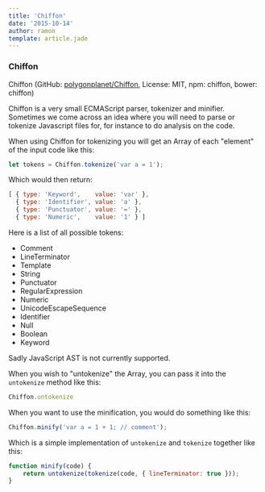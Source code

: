```yaml
---
title: 'Chiffon'
date: '2015-10-14'
author: ramon
template: article.jade
---
```


### Chiffon

Chiffon (GitHub: [polygonplanet/Chiffon](https://github.com/trueadm/Chiffon), License: MIT, npm: chiffon, bower: chiffon)

Chiffon is a very small ECMAScript parser, tokenizer and minifier.
Sometimes we come across an idea where you will need to parse or tokenize Javascript files for, for instance to do analysis on the code.

When using Chiffon for tokenizing you will get an Array of each "element" of the input code like this:

```javascript
let tokens = Chiffon.tokenize('var a = 1');
```
Which would then return:

```javascript
[ { type: 'Keyword',    value: 'var' },
  { type: 'Identifier', value: 'a' },
  { type: 'Punctuator', value: '=' },
  { type: 'Numeric',    value: '1' } ]
```
Here is a list of all possible tokens:

- Comment
- LineTerminator
- Template
- String
- Punctuator
- RegularExpression
- Numeric
- UnicodeEscapeSequence
- Identifier
- Null
- Boolean
- Keyword

Sadly JavaScript AST is not currently supported.

When you wish to "untokenize" the Array, you can pass it into the `untokenize` method like this:
```javascript
Chiffon.untokenize
```

When you want to use the minification, you would do something like this:

```javascript
Chiffon.minify('var a = 1 + 1; // comment');
```

Which is a simple implementation of `untokenize` and `tokenize` together like this:
```javascript
function minify(code) {
    return untokenize(tokenize(code, { lineTerminator: true }));
}
```
